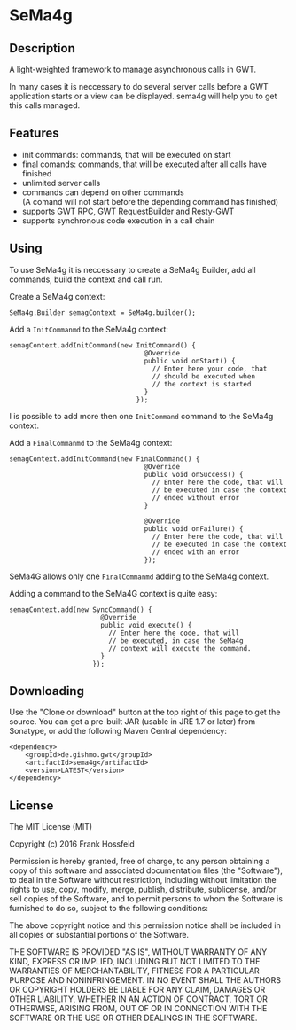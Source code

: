 SeMa4g
======

Description
-----------

A light-weighted framework to manage asynchronous calls in GWT.

In many cases it is neccessary to do several server calls before a GWT application starts or a view can be displayed. sema4g will help you to get this calls managed. 

Features
-------
* init commands: commands, that will be executed on start
* final comands: commands, that will be executed after all calls have finished
* unlimited server calls
* commands can depend on other commands<br/>(A comand will not start before the depending command has finished)
* supports GWT RPC, GWT RequestBuilder and Resty-GWT
* supports synchronous code execution in a call chain

Using
-----

To use SeMa4g it is neccessary to create a SeMa4g Builder, add all commands, build the context and call run.

Create a SeMa4g context:

```
SeMa4g.Builder semagContext = SeMa4g.builder();
```


Add a ```InitCommanmd``` to the SeMa4g context:

```
semagContext.addInitCommand(new InitCommand() {
                                  @Override
                                  public void onStart() {
                                    // Enter here your code, that 
                                    // should be executed when 
                                    // the context is started
                                  }
                                });
```
I is possible to add more then one ```InitCommand``` command to the SeMa4g context.


Add a ```FinalCommanmd``` to the SeMa4g context:
```
semagContext.addInitCommand(new FinalCommand() {
                                  @Override
                                  public void onSuccess() {
                                    // Enter here the code, that will
                                    // be executed in case the context
                                    // ended without error
                                  }
    
                                  @Override
                                  public void onFailure() {
                                    // Enter here the code, that will
                                    // be executed in case the context
                                    // ended with an error
                                  });
```
SeMa4G allows only one ```FinalCommanmd``` adding to the SeMa4g context.

Adding a command to the SeMa4G context is quite easy:
```
semagContext.add(new SyncCommand() {
                       @Override
                       public void execute() {
                         // Enter here the code, that will
                         // be executed, in case the SeMa4g
                         // context will execute the command.
                       }
                     });
```





Downloading
-----------

Use the "Clone or download" button at the top right of this page to get the source. You can get a pre-built JAR (usable in JRE 1.7 or later) from Sonatype, or add the following Maven Central dependency:

```
<dependency>
    <groupId>de.gishmo.gwt</groupId>
    <artifactId>sema4g</artifactId>
    <version>LATEST</version>
</dependency>
```

License
-------

The MIT License (MIT)

Copyright (c) 2016 Frank Hossfeld

Permission is hereby granted, free of charge, to any person obtaining a copy of this software and associated documentation files (the "Software"), to deal in the Software without restriction, including without limitation the rights to use, copy, modify, merge, publish, distribute, sublicense, and/or sell copies of the Software, and to permit persons to whom the Software is furnished to do so, subject to the following conditions:

The above copyright notice and this permission notice shall be included in all copies or substantial portions of the Software.

THE SOFTWARE IS PROVIDED "AS IS", WITHOUT WARRANTY OF ANY KIND, EXPRESS OR IMPLIED, INCLUDING BUT NOT LIMITED TO THE WARRANTIES OF MERCHANTABILITY, FITNESS FOR A PARTICULAR PURPOSE AND NONINFRINGEMENT. IN NO EVENT SHALL THE AUTHORS OR COPYRIGHT HOLDERS BE LIABLE FOR ANY CLAIM, DAMAGES OR OTHER LIABILITY, WHETHER IN AN ACTION OF CONTRACT, TORT OR OTHERWISE, ARISING FROM, OUT OF OR IN CONNECTION WITH THE SOFTWARE OR THE USE OR OTHER DEALINGS IN THE SOFTWARE.
